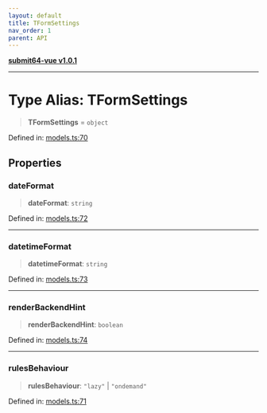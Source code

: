 ```yaml
---
layout: default
title: TFormSettings
nav_order: 1
parent: API
---
```


[**submit64-vue v1.0.1**](../README.md)

***

# Type Alias: TFormSettings

> **TFormSettings** = `object`

Defined in: [models.ts:70](https://github.com/CHUReimsDSN/Submit64-Vue/blob/b0ac49071bd835942dbc5de42858809d4b23b034/src/models.ts#L70)

## Properties

### dateFormat

> **dateFormat**: `string`

Defined in: [models.ts:72](https://github.com/CHUReimsDSN/Submit64-Vue/blob/b0ac49071bd835942dbc5de42858809d4b23b034/src/models.ts#L72)

***

### datetimeFormat

> **datetimeFormat**: `string`

Defined in: [models.ts:73](https://github.com/CHUReimsDSN/Submit64-Vue/blob/b0ac49071bd835942dbc5de42858809d4b23b034/src/models.ts#L73)

***

### renderBackendHint

> **renderBackendHint**: `boolean`

Defined in: [models.ts:74](https://github.com/CHUReimsDSN/Submit64-Vue/blob/b0ac49071bd835942dbc5de42858809d4b23b034/src/models.ts#L74)

***

### rulesBehaviour

> **rulesBehaviour**: `"lazy"` \| `"ondemand"`

Defined in: [models.ts:71](https://github.com/CHUReimsDSN/Submit64-Vue/blob/b0ac49071bd835942dbc5de42858809d4b23b034/src/models.ts#L71)
